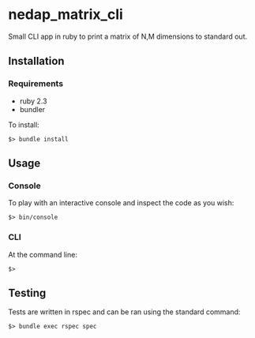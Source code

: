 # nedap_matrix_cli

Small CLI app in ruby to print a matrix of N,M dimensions to standard out.

## Installation

### Requirements

* ruby 2.3
* bundler

To install:

```shell
$> bundle install
```

## Usage

### Console
To play with an interactive console and inspect the code as you wish:

```shell
$> bin/console
```

### CLI

At the command line:

```shell
$>
```

## Testing

Tests are written in rspec and can be ran using the standard command:

```shell
$> bundle exec rspec spec
```

